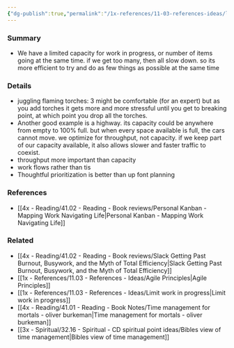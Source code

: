 ```yaml
---
{"dg-publish":true,"permalink":"/1x-references/11-03-references-ideas/limit-work-in-progress/","dgShowBacklinks":false}
---
```



### Summary
- We have a limited capacity for work in progress, or number of items going at the same time. if we get too many, then all slow down. so its more efficient to try and do as few things as possible at the same time

### Details
- juggling flaming torches: 3 might be comfortable (for an expert) but as you add torches it gets more and more stressful until you get to breaking point, at which point you drop all the torches.
- Another good example is a highway. its capacity could be anywhere from empty to 100% full. but when every space available is full, the cars cannot move. we optimize for throughput, not capacity.  if we keep part of our capacity available, it also allows slower and faster traffic to coexist.
- throughput more important than capacity
- work flows rather than tis
- Thoughtful prioritization is better than up font planning

### References
- [[4x - Reading/41.02 - Reading - Book reviews/Personal Kanban - Mapping Work Navigating Life\|Personal Kanban - Mapping Work Navigating Life]]

### Related
- [[4x - Reading/41.02 - Reading - Book reviews/Slack Getting Past Burnout, Busywork, and the Myth of Total Efficiency\|Slack Getting Past Burnout, Busywork, and the Myth of Total Efficiency]]
- [[1x - References/11.03 - References - Ideas/Agile Principles\|Agile Principles]]
- [[1x - References/11.03 - References - Ideas/Limit work in progress\|Limit work in progress]]
- [[4x - Reading/41.01 - Reading - Book Notes/Time management for mortals - oliver burkeman\|Time management for mortals - oliver burkeman]]
- [[3x - Spiritual/32.16 - Spiritual - CD spiritual point ideas/Bibles view of time management\|Bibles view of time management]]